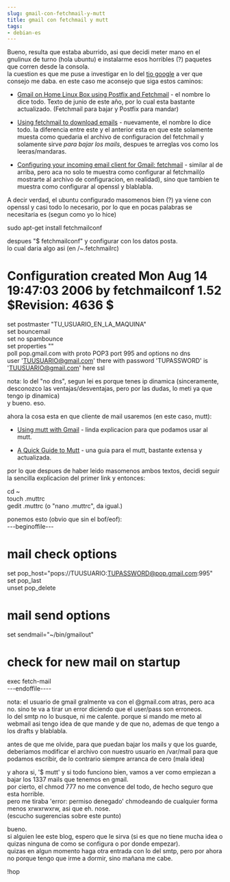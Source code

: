 ```yaml
---
slug: gmail-con-fetchmail-y-mutt  
title: gmail con fetchmail y mutt  
tags:  
- debian-es  
---
```

  
Bueno, resulta que estaba aburrido, asi que decidi meter mano en el gnulinux de turno (hola ubuntu) e instalarme esos horribles (?) paquetes que corren desde la consola.  
la cuestion es que me puse a investigar en lo del [tio google](http://www.google.com/search?q=fetchmail+gmail) a ver que consejo me daba. en este caso me aconsejo que siga estos caminos:    
    
* [Gmail on Home Linux Box using Postfix and Fetchmail](http://souptonuts.sourceforge.net/postfix_tutorial.html) - el nombre lo dice todo. Texto de junio de este año, por lo cual esta bastante actualizado. (Fetchmail para bajar y Postfix para mandar)    
    
* [Using fetchmail to download emails](http://linuxhelp.blogspot.com/2005/05/using-fetchmail-to-download-emails.html) - nuevamente, el nombre lo dice todo. la diferencia entre este y el anterior esta en que este solamente muesta como quedaria el archivo de configuracion del fetchmail y solamente sirve _para bajar los mails_, despues te arreglas vos como los leeras/mandaras.    
    
* [Configuring your incoming email client for Gmail: fetchmail](http://download.gna.org/hpr/fetchmail/FAQ/gmail-pop-howto.html) - similar al de arriba, pero aca no solo te muestra como configurar al fetchmail(o mostrarte al archivo de configuracion, en realidad), sino que tambien te muestra como configurar al openssl y blablabla.    
    
A decir verdad, el ubuntu configurado masomenos bien (?)  ya viene con openssl y casi todo lo necesario, por lo que en pocas palabras se necesitaria es (segun como yo lo hice)    
    
sudo apt-get install fetchmailconf    
    
despues "$ fetchmailconf" y configurar con los datos posta.    
lo cual daria algo asi (en /~.fetchmailrc)    
    
# Configuration created Mon Aug 14 19:47:03 2006 by fetchmailconf 1.52 $Revision: 4636 $    
set postmaster "TU_USUARIO_EN_LA_MAQUINA"    
set bouncemail    
set no spambounce    
set properties ""    
poll pop.gmail.com with proto POP3 port 995 and options no dns    
user 'TUUSUARIO@gmail.com' there with password 'TUPASSWORD' is 'TUUSUARIO@gmail.com' here ssl    
    
nota: lo del "no dns", segun lei es porque tenes ip dinamica (sinceramente, desconozco las ventajas/desventajas, pero por las dudas, lo meti ya que tengo ip dinamica)    
y bueno. eso.    
    
ahora la cosa esta en que cliente de mail usaremos (en este caso, mutt):    
* [Using mutt with Gmail](http://mogrify.homelinux.org/2006/01/03/using-mutt-with-gmail/) - linda explicacion para que podamos usar al mutt.    
    
* [A Quick Guide to Mutt](http://home.nyc.rr.com/computertaijutsu/mutt.html) - una guia para el mutt, bastante extensa y actualizada.    
    
por lo que despues de haber leido masomenos ambos textos, decidi seguir la sencilla explicacion del primer link y entonces:    
    
cd ~    
touch .muttrc    
gedit .muttrc (o "nano .muttrc", da igual.)    
    
ponemos esto (obvio que sin el bof/eof):    
---beginoffile---    
# mail check options    
set pop_host="pops://TUUSUARIO:TUPASSWORD@pop.gmail.com:995"    
set pop_last    
unset pop_delete    
# mail send options    
set sendmail="~/bin/gmailout"    
# check for new mail on startup    
exec fetch-mail    
---endoffile----    
    
nota: el usuario de gmail gralmente va con el @gmail.com atras, pero aca no. sino te va a tirar un error diciendo que el user/pass son erroneos.    
lo del smtp no lo busque, ni me calente. porque si mando me meto al webmail asi tengo idea de que mande y de que no, ademas de que tengo a los drafts y blablabla.    
    
antes de que me olvide, para que puedan bajar los mails y que los guarde, deberiamos modificar el archivo con nuestro usuario en /var/mail para que podamos escribir, de lo contrario siempre arranca de cero (mala idea)  
    
y ahora si, '$ mutt' y si todo funciono bien, vamos a ver como empiezan a bajar los 1337 mails que tenemos en gmail.    
por cierto, el chmod 777 no me convence del todo, de hecho seguro que esta horrible.    
pero me tiraba 'error: permiso denegado' chmodeando de cualquier forma menos xrwxrwxrw, asi que eh. nose.    
(escucho sugerencias sobre este punto)    
    
bueno.    
si alguien lee este blog, espero que le sirva (si es que no tiene mucha idea o quizas ninguna de como se configura o por donde empezar).    
quizas en algun momento haga otra entrada con lo del smtp, pero por ahora no porque tengo que irme a dormir, sino mañana me cabe.    
    
!hop  
